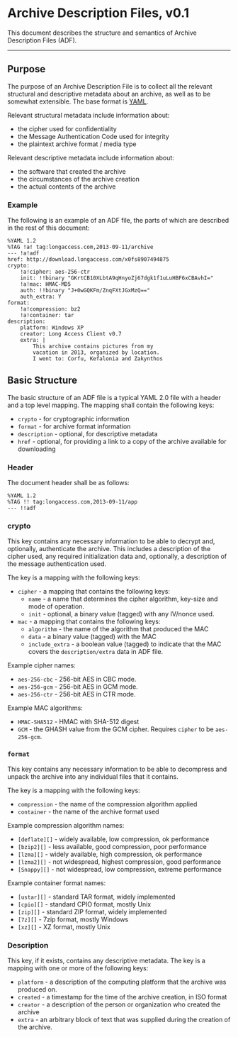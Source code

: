 # Archive Description Files, v0.1

This document describes the structure and
semantics of Archive Description Files (ADF). 

---

## Purpose

The purpose of an Archive Description File is to
collect all the relevant structural and
descriptive metadata about an archive, as well as
to be somewhat extensible. The base format is
[YAML][].

Relevant structural metadata include information about:
   
* the cipher used for confidentiality
* the Message Authentication Code used for integrity
* the plaintext archive format / media type

Relevant descriptive metadata include information about:

   * the software that created the archive
   * the circumstances of the archive creation
   * the actual contents of the archive

### Example

The following is an example of an ADF file, the
parts of which are described in the rest of this
document:

    %YAML 1.2
    %TAG !a! tag:longaccess.com,2013-09-11/archive
    --- !a!adf
    href: http://download.longaccess.com/x0fs8907494875
    crypto:
        !a!cipher: aes-256-ctr
        init: !!binary "GKrtCB10XLbtA9qHnyoZj67dgk1f1uLuHBF6xCBAvhI="
        !a!mac: HMAC-MD5
        auth: !!binary "J+0wGQKFm/ZnqFXtJGxMzQ==" 
        auth_extra: Y
    format:
        !a!compression: bz2
        !a!container: tar
    description:
        platform: Windows XP
        creator: Long Access Client v0.7
        extra: |
            This archive contains pictures from my
            vacation in 2013, organized by location.
            I went to: Corfu, Kefalonia and Zakynthos

## Basic Structure

The basic structure of an ADF file is a typical YAML 2.0
file with a header and a top level mapping. The mapping 
shall contain the following keys:

* `crypto` - for cryptographic information
* `format` - for archive format information
* `description`  - optional, for descriptive metadata
* `href` - optional, for providing a link to a copy of the archive available for downloading

### Header

The document header shall be as follows:

    %YAML 1.2
    %TAG !! tag:longaccess.com,2013-09-11/app
    --- !!adf

### crypto

This key contains any necessary information to be
able to decrypt and, optionally, authenticate the
archive. This includes a description of the
cipher used, any required initialization data
and, optionally, a description of the message authentication
used.

The key is a mapping with the following keys:

* `cipher` - a mapping that contains the following keys:
    - `name` - a name that determines the cipher algorithm, key-size and mode of operation.
    - `init` - optional, a binary value (tagged) with any IV/nonce used.
* `mac` - a mapping that contains the following keys:
    - `algorithm` - the name of the algorithm that produced the MAC
    - `data` - a binary value (tagged) with the MAC
    - `include_extra` - a boolean value (tagged) to indicate that the MAC covers the `description/extra` data in ADF file.

Example cipher names:

* `aes-256-cbc` - 256-bit AES in CBC mode.
* `aes-256-gcm` - 256-bit AES in GCM mode.
* `aes-256-ctr` - 256-bit AES in CTR mode.

Example MAC algorithms:

* `HMAC-SHA512` - HMAC with SHA-512 digest
* `GCM` - the GHASH value from the GCM cipher. Requires `cipher` to be `aes-256-gcm`.

### `format`

This key contains any necessary information to be
able to decompress and unpack the archive into any individual 
files that it contains.

The key is a mapping with the following keys:

* `compression` - the name of the compression algorithm applied 
* `container` - the name of the archive format used

Example compression algorithm names:

* `[deflate][]` - widely available, low compression, ok performance
* `[bzip2][]` - less available, good compression, poor performance
* `[lzma][]` - widely available, high compression, ok performance
* `[lzma2][]` - not widespread, highest compression, good performance
* `[Snappy][]` - not widespread, low compression,  extreme performance

Example container format names:

* `[ustar][]` - standard TAR format, widely implemented
* `[cpio][]` - standard CPIO format, mostly Unix
* `[zip][]` - standard ZIP format, widely implemented
* `[7z][]` - 7zip format, mostly Windows
* `[xz][]` - XZ format, mostly Unix 

### Description

This key, if it exists, contains any descriptive
metadata. The key is a mapping with one or more
of the following keys:

* `platform` - a description of the computing platform that the archive was produced on.
* `created` - a timestamp for the time of the archive creation, in ISO format 
* `creator` - a description of the person or organization who created the archive
* `extra` - an arbitrary block of text that was supplied during the creation of the archive.

 [YAML]: http://www.yaml.org "YAML"
 [deflate]: https://en.wikipedia.org/wiki/DEFLATE#Stream_format "Deflate stream format"
 [Snappy]: http://code.google.com/p/snappy/source/browse/trunk/README
 [lzma]: https://en.wikipedia.org/wiki/LZMA#Compressed_format_overview "LZMA compressed format"
 [bzip2]: https://en.wikipedia.org/wiki/Bzip2#File_format "Bzip2"
 [zip]: https://en.wikipedia.org/wiki/ZIP_(file_format) "Zip file format"
 [7z]: http://www.7-zip.org/7z.htmla "7z file format"
 [xz]: http://tukaani.org/xz/xz-file-format.txt "XZ file format"
 [ustar]: http://pubs.opengroup.org/onlinepubs/9699919799/utilities/pax.html#tag_20_92_13_06 "ustar file format"
 [cpio]: http://pubs.opengroup.org/onlinepubs/9699919799/utilities/pax.html#tag_20_92_13_07 "cpio file format"
